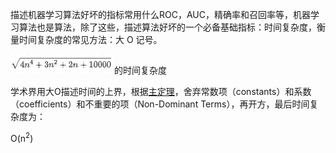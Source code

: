 描述机器学习算法好坏的指标常用什么ROC，AUC，精确率和召回率等，机器学习算法也是算法，除了这些，描述算法好坏的一个必备基础指标：时间复杂度，衡量时间复杂度的常见方法：大 O 记号。

![\sqrt(4n^4 + 3n^2 + 2n + 10000)](./imgs/016.png)的时间复杂度

学术界用大O描述时间的上界，根据[主定理](https://en.wikipedia.org/wiki/Master_theorem_(analysis_of_algorithms))，舍弃常数项（constants）和系数（coefficients）和不重要的项（Non-Dominant Terms），再开方，最后时间复杂度为：

O(n<sup>2</sup>)
